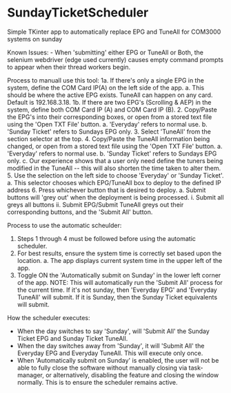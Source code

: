 # SundayTicketScheduler
Simple TKinter app to automatically replace EPG and TuneAll for COM3000 systems on sunday

Known Issues:
    -   When 'submitting' either EPG or TuneAll or Both, the selenium webdriver (edge used currently) causes empty command prompts to appear when their thread workers begin.



Process to manuall use this tool:
1a. If there's only a single EPG in the system, define the COM Card IP(A) on the left side of the app.
    a.  This should be where the active EPG exists. TuneAll can happen on any card. Default is 192.168.3.18.
1b. If there are two EPG's (Scrolling & AEP) in the system, define both COM Card IP (A) and COM Card IP (B).
2.  Copy/Paste the EPG's into their corresponding boxes, or open from a stored text file using the 'Open TXT File' button.
    a.  'Everyday' refers to normal use. 
    b.  'Sunday Ticket' refers to Sundays EPG only.
3.  Select 'TuneAll' from the section selector at the top.
4.  Copy/Paste the TuneAll information being changed, or open from a stored text file using the 'Open TXT File' button.
    a.  'Everyday' refers to normal use. 
    b.  'Sunday Ticket' refers to Sundays EPG only.
    c.  Our experience shows that a user only need define the tuners being modified in the TuneAll -- this will also shorten the time taken to alter them.
5.  Use the selection on the left side to choose 'Everyday' or 'Sunday Ticket'.
    a.  This selector chooses which EPG/TuneAll box to deploy to the defined IP address
6.  Press whichever button that is desired to deploy.
    a. Submit buttons will 'grey out' when the deployment is being processed. 
        i.  Submit all greys all buttons
        ii. Submit EPG/Submit TuneAll greys out their corresponding buttons, and the 'Submit All' button.


Process to use the automatic scheulder:
1.  Steps 1 through 4 must be followed before using the automatic scheduler.
2.  For best results, ensure the system time is correctly set based upon the location.
    a.  The app displays current system time in the upper left of the app.
3.  Toggle ON the 'Automatically submit on Sunday' in the lower left corner of the app.
    NOTE: This will automatically run the 'Submit All' process for the current time. If it's not sunday, then 'Everyday EPG' and 'Everyday TuneAll' will submit. If it is Sunday, then the Sunday Ticket equivalents will submit.

How the scheduler executes:
-   When the day switches to say 'Sunday', will 'Submit All' the Sunday Ticket EPG and Sunday Ticket TuneAll.
-   When the day switches away from 'Sunday', it will 'Submit All' the Everyday EPG and Everyday TuneAll. This will execute only once.
-   When 'Automatically submit on Sunday' is enabled, the user will not be able to fully close the software without manually closing via task-manager, or 
    alternatively, disabling the feature and closing the window normally. This is to ensure the scheduler remains active.


